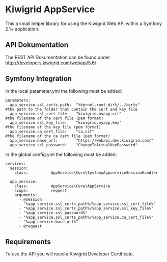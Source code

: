 # Kiwigrid AppService

This a small helper library for using the Kiwigrid Web API within a Symfony 2.1+ application.

## API Dokumentation

The REST API Dokumentation can be found under <http://developers.kiwigrid.com/webapi/5.6/>

## Symfony Integration

In the local parameter.yml the following must be added:

```
parameters:
  app_service.ssl_certs_path:  "%kernel.root_dir%/../certs"               #the path to the folder that contain the cert and key file
  app_service.ssl_cert_file:   "kiwigrid.myapp.crt"                       #the filename of the cert file (pem format)
  app_service.ssl_key_file:    "kiwigrid.myapp.key"                       #the filename of the key file (pem format)
  app_service.ca_cert_file:    "ca.crt"                                   #the filename of the ca cert file (pem format)
  app_service.base_url:        "https://webapi.dev.kiwigrid.com/"
  app_service.ssl_password:    "ChangeToActualKeyPassword"
```

In the global config.yml the following must be added:

```
services:
  session:
    class:          AppService\Core\SymfonyAppserviceSessionHandler
      
  app_service:
    class:          AppService\Core\AppService
    scope:          request
    arguments:
      - @session
      - "%app_service.ssl_certs_path%/%app_service.ssl_cert_file%"
      - "%app_service.ssl_certs_path%/%app_service.ssl_key_file%"
      - "%app_service.ssl_password%"
      - "%app_service.ssl_certs_path%/%app_service.ca_cert_file%"
      - "%app_service.base_url%"
      - @request  
```
        
## Requirements

To use the API you will need a Kiwigrid Developer Certificate.